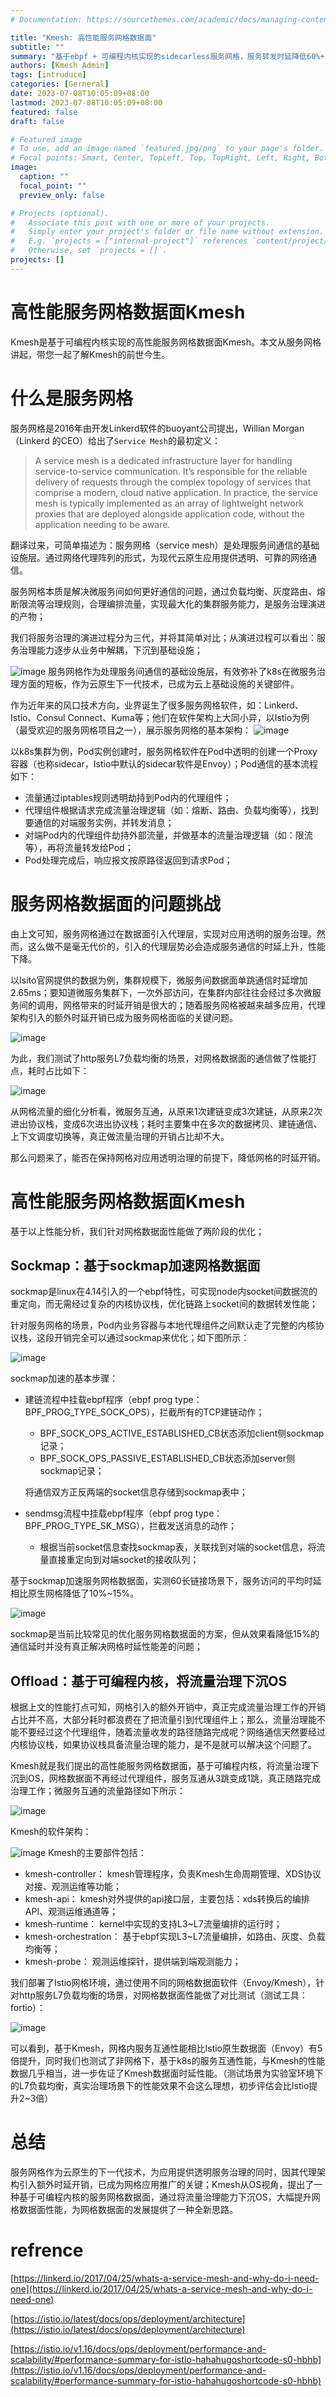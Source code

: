 ```yaml
---
# Documentation: https://sourcethemes.com/academic/docs/managing-content/

title: "Kmesh: 高性能服务网格数据面"
subtitle: ""
summary: "基于ebpf + 可编程内核实现的sidecarless服务网格，服务转发时延降低60%+"
authors: [Kmesh Admin]
tags: [intruduce]
categories: [Gerneral]
date: 2023-07-08T10:05:09+08:00
lastmod: 2023-07-08T10:05:09+08:00
featured: false
draft: false

# Featured image
# To use, add an image named `featured.jpg/png` to your page's folder.
# Focal points: Smart, Center, TopLeft, Top, TopRight, Left, Right, BottomLeft, Bottom, BottomRight.
image:
  caption: ""
  focal_point: ""
  preview_only: false

# Projects (optional).
#   Associate this post with one or more of your projects.
#   Simply enter your project's folder or file name without extension.
#   E.g. `projects = ["internal-project"]` references `content/project/deep-learning/index.md`.
#   Otherwise, set `projects = []`.
projects: []
---
```

# 高性能服务网格数据面Kmesh

Kmesh是基于可编程内核实现的高性能服务网格数据面Kmesh。本文从服务网格讲起，带您一起了解Kmesh的前世今生。

# 什么是服务网格

服务网格是2016年由开发Linkerd软件的buoyant公司提出，Willian Morgan（Linkerd 的CEO）给出了`Service Mesh`的最初定义：

> A service mesh is a dedicated infrastructure layer for handling service-to-service communication. It’s responsible for the reliable delivery of requests through the complex topology of services that comprise a modern, cloud native application. In practice, the service mesh is typically implemented as an array of lightweight network proxies that are deployed alongside application code, without the application needing to be aware.

翻译过来，可简单描述为：服务网格（service mesh）是处理服务间通信的基础设施层。通过网络代理阵列的形式，为现代云原生应用提供透明、可靠的网络通信。

服务网格本质是解决微服务间如何更好通信的问题，通过负载均衡、灰度路由、熔断限流等治理规则，合理编排流量，实现最大化的集群服务能力，是服务治理演进的产物；

我们将服务治理的演进过程分为三代，并将其简单对比；从演进过程可以看出：服务治理能力逐步从业务中解耦，下沉到基础设施；

![image](images/servicemesh-evolution.png)
服务网格作为处理服务间通信的基础设施层，有效弥补了k8s在微服务治理方面的短板，作为云原生下一代技术，已成为云上基础设施的关键部件。

作为近年来的风口技术方向，业界诞生了很多服务网格软件，如：Linkerd、Istio、Consul Connect、Kuma等；他们在软件架构上大同小异，以Istio为例（最受欢迎的服务网格项目之一），展示服务网格的基本架构：
![image](images/istio-arch.png)

以k8s集群为例，Pod实例创建时，服务网格软件在Pod中透明的创建一个Proxy容器（也称sidecar，Istio中默认的sidecar软件是Envoy）；Pod通信的基本流程如下：

* 流量通过iptables规则透明劫持到Pod内的代理组件；
* 代理组件根据请求完成流量治理逻辑（如：熔断、路由、负载均衡等），找到要通信的对端服务实例，并转发消息；
* 对端Pod内的代理组件劫持外部流量，并做基本的流量治理逻辑（如：限流等），再将流量转发给Pod；
* Pod处理完成后，响应报文按原路径返回到请求Pod；

# 服务网格数据面的问题挑战

由上文可知，服务网格通过在数据面引入代理层，实现对应用透明的服务治理。然而，这么做不是毫无代价的，引入的代理层势必会造成服务通信的时延上升，性能下降。

以Isito官网提供的数据为例，集群规模下，微服务间数据面单跳通信时延增加2.65ms；要知道微服务集群下，一次外部访问，在集群内部往往会经过多次微服务间的调用，网格带来的时延开销是很大的；随着服务网格被越来越多应用，代理架构引入的额外时延开销已成为服务网格面临的关键问题。

![image](images/istio-performance.png)

为此，我们测试了http服务L7负载均衡的场景，对网格数据面的通信做了性能打点，耗时占比如下：

![image](images/istio-perf-analysis.png)

从网格流量的细化分析看，微服务互通，从原来1次建链变成3次建链，从原来2次进出协议栈，变成6次进出协议栈；耗时主要集中在多次的数据拷贝、建链通信、上下文调度切换等，真正做流量治理的开销占比却不大。

那么问题来了，能否在保持网格对应用透明治理的前提下，降低网格的时延开销。

# 高性能服务网格数据面Kmesh

基于以上性能分析，我们针对网格数据面性能做了两阶段的优化；

## Sockmap：基于sockmap加速网格数据面

sockmap是linux在4.14引入的一个ebpf特性，可实现node内socket间数据流的重定向，而无需经过复杂的内核协议栈，优化链路上socket间的数据转发性能；

针对服务网格的场景，Pod内业务容器与本地代理组件之间默认走了完整的内核协议栈，这段开销完全可以通过sockmap来优化；如下图所示：

![image](images/sockmap.png)

sockmap加速的基本步骤：

* 建链流程中挂载ebpf程序（ebpf prog type：BPF_PROG_TYPE_SOCK_OPS），拦截所有的TCP建链动作；

  * BPF_SOCK_OPS_ACTIVE_ESTABLISHED_CB状态添加client侧sockmap记录；
  * BPF_SOCK_OPS_PASSIVE_ESTABLISHED_CB状态添加server侧sockmap记录；

  将通信双方正反两端的socket信息存储到sockmap表中；

* sendmsg流程中挂载ebpf程序（ebpf prog type：BPF_PROG_TYPE_SK_MSG），拦截发送消息的动作；

  * 根据当前socket信息查找sockmap表，关联找到对端的socket信息，将流量直接重定向到对端socket的接收队列；

基于sockmap加速服务网格数据面，实测60长链接场景下，服务访问的平均时延相比原生网格降低了10%~15%。

![image](images/sockmap-performance.png)

sockmap是当前比较常见的优化服务网格数据面的方案，但从效果看降低15%的通信延时并没有真正解决网格时延性能差的问题；

## Offload：基于可编程内核，将流量治理下沉OS

根据上文的性能打点可知，网格引入的额外开销中，真正完成流量治理工作的开销占比并不高，大部分耗时都浪费在了把流量引到代理组件上；那么，流量治理能不能不要经过这个代理组件，随着流量收发的路径随路完成呢？网络通信天然要经过内核协议栈，如果协议栈具备流量治理的能力，是不是就可以解决这个问题了。

Kmesh就是我们提出的高性能服务网格数据面，基于可编程内核，将流量治理下沉到OS，网格数据面不再经过代理组件，服务互通从3跳变成1跳，真正随路完成治理工作；微服务互通的流量路径如下所示：

![image](images/istio-kmesh-datapath-compare.png)

Kmesh的软件架构：

![image](images/kmesh-performance.png)
Kmesh的主要部件包括：

* kmesh-controller：
  kmesh管理程序，负责Kmesh生命周期管理、XDS协议对接、观测运维等功能；
* kmesh-api：
  kmesh对外提供的api接口层，主要包括：xds转换后的编排API、观测运维通道等；
* kmesh-runtime：
  kernel中实现的支持L3~L7流量编排的运行时；
* kmesh-orchestration：
  基于ebpf实现L3~L7流量编排，如路由、灰度、负载均衡等；
* kmesh-probe：
  观测运维探针，提供端到端观测能力；

我们部署了Istio网格环境，通过使用不同的网格数据面软件（Envoy/Kmesh），针对http服务L7负载均衡的场景，对网格数据面性能做了对比测试（测试工具：fortio）：

![image](images/istio-kmesh-datapath-compare.png)

可以看到，基于Kmesh，网格内服务互通性能相比Istio原生数据面（Envoy）有5倍提升，同时我们也测试了非网格下，基于k8s的服务互通性能，与Kmesh的性能数据几乎相当，进一步佐证了Kmesh数据面时延性能。（测试场景为实验室环境下的L7负载均衡，真实治理场景下的性能效果不会这么理想，初步评估会比Istio提升2~3倍）

# 总结

服务网格作为云原生的下一代技术，为应用提供透明服务治理的同时，因其代理架构引入额外时延开销，已成为网格应用推广的关键；Kmesh从OS视角，提出了一种基于可编程内核的服务网格数据面，通过将流量治理能力下沉OS，大幅提升网格数据面性能，为网格数据面的发展提供了一种全新思路。

# refrence

[https://linkerd.io/2017/04/25/whats-a-service-mesh-and-why-do-i-need-one](https://linkerd.io/2017/04/25/whats-a-service-mesh-and-why-do-i-need-one)

[https://istio.io/latest/docs/ops/deployment/architecture](https://istio.io/latest/docs/ops/deployment/architecture)

[https://istio.io/v1.16/docs/ops/deployment/performance-and-scalability/#performance-summary-for-istio-hahahugoshortcode-s0-hbhb](https://istio.io/v1.16/docs/ops/deployment/performance-and-scalability/#performance-summary-for-istio-hahahugoshortcode-s0-hbhb)



